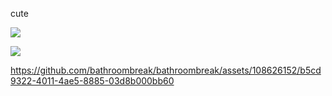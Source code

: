 cute

![](https://cdn.discordapp.com/attachments/754805640332836894/1202651894959317062/epichippy_-_1731286326115201069.gif?ex=65ce3bdb&is=65bbc6db&hm=d13518f92c48759815f704e5f9c4db3fbed47687d1da283849a6d1dc02078687&) 

![](https://cdn.discordapp.com/attachments/754805640332836894/1202994758075555901/image.png?ex=65cf7b2c&is=65bd062c&hm=38e2fc168133b5b7d16626c438cd54bb6bb72d8d59d1d331b4e47f0b4b9a9237&) 

https://github.com/bathroombreak/bathroombreak/assets/108626152/b5cd9322-4011-4ae5-8885-03d8b000bb60

